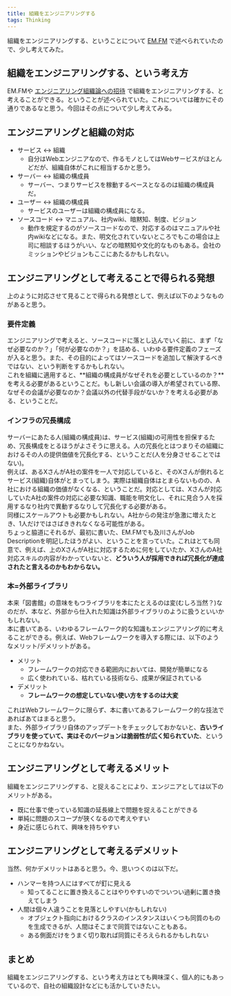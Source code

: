 ```yaml
---
title: 組織をエンジニアリングする
tags: Thinking
---
```


組織をエンジニアリングする、ということについて [EM.FM](https://anchor.fm/em-fm/) で述べられていたので、少し考えてみた。<!--more-->

## 組織をエンジニアリングする、という考え方

EM.FMや [エンジニアリング組織論への招待](https://www.amazon.co.jp/dp/B079TLW41L/) で組織をエンジニアリングする、と考えることができる。ということが述べられていた。これについては確かにその通りであるなと思う。今回はその点について少し考えてみる。

## エンジニアリングと組織の対応

- サービス <-> 組織
    - 自分はWebエンジニアなので、作るモノとしてはWebサービスがほとんどだが、組織自体がこれに相当するかと思う。
- サーバー <-> 組織の構成員
    - サーバー、つまりサービスを稼動するベースとなるのは組織の構成員だ。
- ユーザー <-> 組織の構成員
    - サービスのユーザーは組織の構成員になる。
- ソースコード <-> マニュアル、社内wiki、暗黙知、制度、ビジョン
    - 動作を規定するのがソースコードなので、対応するのはマニュアルや社内wikiなどになる。また、明文化されていないところでもこの場合は上司に相談するほうがいい、などの暗黙知や文化的なものもある。会社のミッションやビジョンもここにあたるかもしれない。

## エンジニアリングとして考えることで得られる発想

上のように対応させて見ることで得られる発想として、例えば以下のようなものがあると思う。

### 要件定義

エンジニアリングで考えると、ソースコードに落とし込んでいく前に、まず「なぜ必要なのか？」「何が必要なのか？」を詰める、いわゆる要件定義のフェーズが入ると思う。また、その目的によってはソースコードを追加して解決するべきではない、という判断をするかもしれない。  
これを組織に適用すると、**組織の構成員がなぜそれを必要としているのか？**を考える必要があるということだ。もし新しい会議の導入が希望されている際、なぜその会議が必要なのか？会議以外の代替手段がないか？を考える必要がある、ということだ。  


### インフラの冗長構成

サーバーにあたる人(組織の構成員)は、サービス(組織)の可用性を担保するため、冗長構成をとるほうがよさそうに思える。人の冗長化とはつまりその組織におけるその人の提供価値を冗長化する、ということだ(人を分身させることではない)。  
例えば、あるXさんがA社の案件を一人で対応していると、そのXさんが倒れるとサービス(組織)自体がとまってしまう。実際は組織自体はとまらないものの、A社における組織の価値がなくなる、ということだ。対応としては、Xさんが対応していたA社の案件の対応に必要な知識、職能を明文化し、それに見合う人を採用するなり社内で異動するなりして冗長化する必要がある。  
同様にスケールアウトも必要かもしれない。A社からの発注が急激に増えたとき、1人だけではさばききれなくなる可能性がある。  
ちょっと脇道にそれるが、最初に書いた、EM.FMでも及川さんがJob Descriptionを明記したほうがよい、ということを言っていた。これはとても同意で、例えば、上のXさんがA社に対応するために何をしていたか、XさんのA社対応スキルの内容がわかっていないと、**どういう人が採用できれば冗長化が達成されたと言えるのかもわからない。**

### 本=外部ライブラリ

本来「図書館」の意味をもつライブラリを本にたとえるのは変(むしろ当然？)なのだが、本など、外部から仕入れた知識は外部ライブラリのように扱うといいかもしれない。  
本に書いてある、いわゆるフレームワーク的な知識もエンジニアリング的に考えることができる。例えば、Webフレームワークを導入する際には、以下のようなメリット/デメリットがある。

- メリット
    - フレームワークの対応できる範囲内においては、開発が簡単になる
    - 広く使われている、枯れている技術なら、成果が保証されている
- デメリット
    - **フレームワークの想定していない使い方をするのは大変**

これはWebフレームワークに限らず、本に書いてあるフレームワーク的な技法であればあてはまると思う。  
また、外部ライブラリ自体のアップデートをチェックしておかないと、**古いライブラリを使っていて、実はそのバージョンは脆弱性が広く知られていた**、ということになりかねない。

## エンジニアリングとして考えるメリット

組織をエンジニアリングする、と捉えることにより、エンジニアとしては以下のメリットがある。

- 既に仕事で使っている知識の延長線上で問題を捉えることができる
- 単純に問題のスコープが狭くなるので考えやすい
- 身近に感じられて、興味を持ちやすい


## エンジニアリングとして考えるデメリット

当然、何かデメリットはあると思う。今、思いつくのは以下だ。

- ハンマーを持つ人にはすべてが釘に見える
    - 知ってることに置き換えることはやりやすいのでついつい過剰に置き換えてしまう
- 人間は個々人違うことを見落としやすい(かもしれない)
    - オブジェクト指向におけるクラスのインスタンスはいくつも同質のものを生成できるが、人間はそこまで同質ではないこともある。
    - ある側面だけをうまく切り取れば同質にそろえられるかもしれない

## まとめ

組織をエンジニアリングする、という考え方はとても興味深く、個人的にもあっているので、自社の組織設計などにも活かしていきたい。
